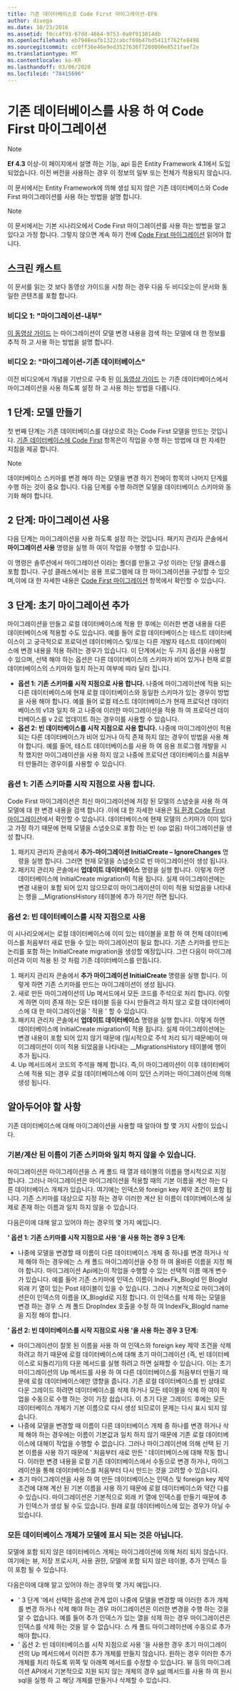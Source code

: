 ```yaml
---
title: 기존 데이터베이스로 Code First 마이그레이션-EF6
author: divega
ms.date: 10/23/2016
ms.assetid: f0cc4f93-67dd-4664-9753-0a9f913814db
ms.openlocfilehash: eb7948eafb1322cabcf69b47bd5411f762fe8498
ms.sourcegitcommit: cc0ff36e46e9ed3527638f7208000e8521faef2e
ms.translationtype: MT
ms.contentlocale: ko-KR
ms.lasthandoff: 03/06/2020
ms.locfileid: "78415696"
---
```

# <a name="code-first-migrations-with-an-existing-database"></a>기존 데이터베이스를 사용 하 여 Code First 마이그레이션
> [!NOTE]
> **Ef 4.3** 이상-이 페이지에서 설명 하는 기능, api 등은 Entity Framework 4.1에서 도입 되었습니다. 이전 버전을 사용하는 경우 이 정보의 일부 또는 전체가 적용되지 않습니다.

이 문서에서는 Entity Framework에 의해 생성 되지 않은 기존 데이터베이스와 Code First 마이그레이션를 사용 하는 방법을 설명 합니다.

> [!NOTE]
> 이 문서에서는 기본 시나리오에서 Code First 마이그레이션를 사용 하는 방법을 알고 있다고 가정 합니다. 그렇지 않으면 계속 하기 전에 [Code First 마이그레이션](~/ef6/modeling/code-first/migrations/index.md) 읽어야 합니다.

## <a name="screencasts"></a>스크린 캐스트

이 문서를 읽는 것 보다 동영상 가이드을 시청 하는 경우 다음 두 비디오는이 문서와 동일한 콘텐츠를 포함 합니다.

### <a name="video-one-migrations---under-the-hood"></a>비디오 1: "마이그레이션-내부"

[이 동영상 가이드](https://channel9.msdn.com/blogs/ef/migrations-under-the-hood) 는 마이그레이션이 모델 변경 내용을 검색 하는 모델에 대 한 정보를 추적 하 고 사용 하는 방법을 설명 합니다.

### <a name="video-two-migrations---existing-databases"></a>비디오 2: "마이그레이션-기존 데이터베이스"

이전 비디오에서 개념을 기반으로 구축 된 [이 동영상 가이드](https://channel9.msdn.com/blogs/ef/migrations-existing-databases) 는 기존 데이터베이스에서 마이그레이션을 사용 하도록 설정 하 고 사용 하는 방법을 다룹니다.

## <a name="step-1-create-a-model"></a>1 단계: 모델 만들기

첫 번째 단계는 기존 데이터베이스를 대상으로 하는 Code First 모델을 만드는 것입니다. [기존 데이터베이스에 Code First](~/ef6/modeling/code-first/workflows/existing-database.md) 항목은이 작업을 수행 하는 방법에 대 한 자세한 지침을 제공 합니다.

>[!NOTE]
> 데이터베이스 스키마를 변경 해야 하는 모델을 변경 하기 전에이 항목의 나머지 단계를 수행 하는 것이 중요 합니다. 다음 단계를 수행 하려면 모델을 데이터베이스 스키마와 동기화 해야 합니다.

## <a name="step-2-enable-migrations"></a>2 단계: 마이그레이션 사용

다음 단계는 마이그레이션을 사용 하도록 설정 하는 것입니다. 패키지 관리자 콘솔에서 **마이그레이션 사용** 명령을 실행 하 여이 작업을 수행할 수 있습니다.

이 명령은 솔루션에서 마이그레이션 이라는 폴더를 만들고 구성 이라는 단일 클래스를 포함 합니다. 구성 클래스에서는 응용 프로그램에 대 한 마이그레이션을 구성할 수 있으며,이에 대 한 자세한 내용은 [Code First 마이그레이션](~/ef6/modeling/code-first/migrations/index.md) 항목에서 확인할 수 있습니다.

## <a name="step-3-add-an-initial-migration"></a>3 단계: 초기 마이그레이션 추가

마이그레이션을 만들고 로컬 데이터베이스에 적용 한 후에는 이러한 변경 내용을 다른 데이터베이스에 적용할 수도 있습니다. 예를 들어 로컬 데이터베이스는 테스트 데이터베이스이 고 궁극적으로 프로덕션 데이터베이스 및/또는 다른 개발자 테스트 데이터베이스에 변경 내용을 적용 하려는 경우가 있습니다. 이 단계에서는 두 가지 옵션을 사용할 수 있으며, 선택 해야 하는 옵션은 다른 데이터베이스의 스키마가 비어 있거나 현재 로컬 데이터베이스의 스키마와 일치 하는지 여부에 따라 달라 집니다.

-   **옵션 1: 기존 스키마를 시작 지점으로 사용 합니다.** 나중에 마이그레이션에 적용 되는 다른 데이터베이스에 현재 로컬 데이터베이스와 동일한 스키마가 있는 경우이 방법을 사용 해야 합니다. 예를 들어 로컬 테스트 데이터베이스가 현재 프로덕션 데이터베이스의 v1과 일치 하 고 나중에 이러한 마이그레이션을 적용 하 여 프로덕션 데이터베이스를 v 2로 업데이트 하는 경우이를 사용할 수 있습니다.
-   **옵션 2: 빈 데이터베이스를 시작 지점으로 사용 합니다.** 나중에 마이그레이션이 적용 되는 다른 데이터베이스가 비어 있거나 아직 존재 하지 않는 경우이 방법을 사용 해야 합니다. 예를 들어, 테스트 데이터베이스를 사용 하 여 응용 프로그램 개발을 시작 했지만 마이그레이션을 사용 하지 않고 나중에 프로덕션 데이터베이스를 처음부터 만들려는 경우이를 사용할 수 있습니다.

### <a name="option-one-use-existing-schema-as-a-starting-point"></a>옵션 1: 기존 스키마를 시작 지점으로 사용 합니다.

Code First 마이그레이션은 최신 마이그레이션에 저장 된 모델의 스냅숏을 사용 하 여 모델에 대 한 변경 내용을 검색 합니다 .이에 대 한 자세한 내용은 [팀 환경 Code First 마이그레이션](~/ef6/modeling/code-first/migrations/teams.md)에서 확인할 수 있습니다. 데이터베이스에 현재 모델의 스키마가 이미 있다고 가정 하기 때문에 현재 모델을 스냅숏으로 포함 하는 빈 (op 없음) 마이그레이션을 생성 합니다.

1.  패키지 관리자 콘솔에서 **추가-마이그레이션 InitialCreate – IgnoreChanges** 명령을 실행 합니다. 그러면 현재 모델을 스냅숏으로 빈 마이그레이션이 생성 됩니다.
2.  패키지 관리자 콘솔에서 **업데이트 데이터베이스** 명령을 실행 합니다. 이렇게 하면 데이터베이스에 InitialCreate migration이 적용 됩니다. 실제 마이그레이션에는 변경 내용이 포함 되어 있지 않으므로이 마이그레이션이 이미 적용 되었음을 나타내는 행을 \_\_MigrationsHistory 테이블에 추가 하기만 하면 됩니다.

### <a name="option-two-use-empty-database-as-a-starting-point"></a>옵션 2: 빈 데이터베이스를 시작 지점으로 사용

이 시나리오에서는 로컬 데이터베이스에 이미 있는 테이블을 포함 하 여 전체 데이터베이스를 처음부터 새로 만들 수 있는 마이그레이션이 필요 합니다. 기존 스키마를 만드는 논리를 포함 하는 InitialCreate migration을 생성할 예정입니다. 그런 다음이 마이그레이션과 이미 적용 된 것 처럼 기존 데이터베이스를 만듭니다.

1.  패키지 관리자 콘솔에서 **추가 마이그레이션 InitialCreate** 명령을 실행 합니다. 이렇게 하면 기존 스키마를 만드는 마이그레이션이 생성 됩니다.
2.  새로 만든 마이그레이션의 Up 메서드에서 모든 코드를 주석으로 처리 합니다. 이렇게 하면 이미 존재 하는 모든 테이블 등을 다시 만들려고 하지 않고 로컬 데이터베이스에 대 한 마이그레이션을 ' 적용 ' 할 수 있습니다.
3.  패키지 관리자 콘솔에서 **업데이트 데이터베이스** 명령을 실행 합니다. 이렇게 하면 데이터베이스에 InitialCreate migration이 적용 됩니다. 실제 마이그레이션에는 변경 내용이 포함 되어 있지 않기 때문에 (일시적으로 주석 처리 되기 때문에)이 마이그레이션이 이미 적용 되었음을 나타내는 \_\_MigrationsHistory 테이블에 행이 추가 됩니다.
4.  Up 메서드에서 코드의 주석을 해제 합니다. 즉,이 마이그레이션이 이후 데이터베이스에 적용 되는 경우 로컬 데이터베이스에 이미 있던 스키마는 마이그레이션에 의해 생성 됩니다.

## <a name="things-to-be-aware-of"></a>알아두어야 할 사항

기존 데이터베이스에 대해 마이그레이션을 사용할 때 알아야 할 몇 가지 사항이 있습니다.

### <a name="defaultcalculated-names-may-not-match-existing-schema"></a>기본/계산 된 이름이 기존 스키마와 일치 하지 않을 수 있습니다.

마이그레이션은 마이그레이션을 스 캐 폴드 때 열과 테이블의 이름을 명시적으로 지정 합니다. 그러나 마이그레이션은 마이그레이션을 적용할 때의 기본 이름을 계산 하는 다른 데이터베이스 개체가 있습니다. 여기에는 인덱스와 foreign key 제약 조건이 포함 됩니다. 기존 스키마를 대상으로 지정 하는 경우 이러한 계산 된 이름이 데이터베이스에 실제로 존재 하는 이름과 일치 하지 않을 수 있습니다.

다음은이에 대해 알고 있어야 하는 경우의 몇 가지 예입니다.

**' 옵션 1: 기존 스키마를 시작 지점으로 사용 '을 사용 하는 경우 3 단계:**

-   나중에 모델을 변경할 때 이름이 다른 데이터베이스 개체 중 하나를 변경 하거나 삭제 해야 하는 경우에는 스 캐 폴드 마이그레이션을 수정 하 여 올바른 이름을 지정 해야 합니다. 마이그레이션 Api에는이 작업을 수행할 수 있는 선택적 이름 매개 변수가 있습니다.
    예를 들어 기존 스키마에 인덱스 이름이 IndexFk\_BlogId 인 BlogId 외래 키 열이 있는 Post 테이블이 있을 수 있습니다. 그러나 기본적으로 마이그레이션은이 인덱스의 이름을 IX\_BlogId로 지정 합니다. 이 인덱스를 삭제 하는 모델을 변경 하는 경우 스 캐 폴드 DropIndex 호출을 수정 하 여 IndexFk\_BlogId name을 지정 해야 합니다.

**' 옵션 2: 빈 데이터베이스를 시작 지점으로 사용 '을 사용 하는 경우 3 단계:**

-   마이그레이션이 잘못 된 이름을 사용 하 여 인덱스와 foreign key 제약 조건을 삭제 하려고 하기 때문에 로컬 데이터베이스에 대해 초기 마이그레이션 (즉, 빈 데이터베이스로 되돌리기)의 다운 메서드를 실행 하려고 하면 실패할 수 있습니다. 이는 초기 마이그레이션의 Up 메서드를 사용 하 여 다른 데이터베이스를 처음부터 만들기 때문에 로컬 데이터베이스에만 영향을 줍니다.
    기존 로컬 데이터베이스를 빈 상태로 다운 그레이드 하려면 데이터베이스를 삭제 하거나 모든 테이블을 삭제 하 여이 작업을 수동으로 수행 하는 것이 가장 쉽습니다. 이 초기 다운 그레이드 후에는 모든 데이터베이스 개체가 기본 이름으로 다시 생성 되므로이 문제는 다시 표시 되지 않습니다.
-   나중에 모델을 변경할 때 이름이 다른 데이터베이스 개체 중 하나를 변경 하거나 삭제 해야 하는 경우에는 이름이 기본값과 일치 하지 않기 때문에 기존 로컬 데이터베이스에 대해이 작업을 수행할 수 없습니다. 그러나 마이그레이션에 의해 선택 된 기본 이름을 사용 하기 때문에 ' 처음부터 새로 만든 ' 데이터베이스에 대해 작동 합니다.
    이러한 변경 내용을 로컬 기존 데이터베이스에서 수동으로 변경 하거나, 마이그레이션을 통해 데이터베이스를 처음부터 다시 만드는 것을 고려할 수 있습니다.
-   초기 마이그레이션을 사용 하 여 만든 데이터베이스는 인덱스 및 foreign key 제약 조건에 대해 계산 된 기본 이름을 사용 하기 때문에 로컬 데이터베이스와 약간 다를 수 있습니다. 마이그레이션은 기본적으로 외래 키 열에 인덱스를 만들기 때문에 추가 인덱스가 생성 될 수도 있습니다. 원래 로컬 데이터베이스에 있는 경우가 아닐 수 있습니다.

### <a name="not-all-database-objects-are-represented-in-the-model"></a>모든 데이터베이스 개체가 모델에 표시 되는 것은 아닙니다.

모델에 포함 되지 않은 데이터베이스 개체는 마이그레이션에 의해 처리 되지 않습니다. 여기에는 뷰, 저장 프로시저, 사용 권한, 모델에 포함 되지 않은 테이블, 추가 인덱스 등이 포함 될 수 있습니다.

다음은이에 대해 알고 있어야 하는 경우의 몇 가지 예입니다.

-   ' 3 단계 '에서 선택한 옵션에 관계 없이 나중에 모델을 변경할 때 이러한 추가 개체를 변경 하거나 삭제 해야 하는 경우 마이그레이션은 이러한 변경을 수행 하는 것을 알 수 없습니다. 예를 들어 추가 인덱스가 있는 열을 삭제 하는 경우 마이그레이션은 인덱스를 삭제 하는 것을 알 수 없습니다. 스 캐 폴드 마이그레이션에 수동으로 추가 해야 합니다.
-   ' 옵션 2: 빈 데이터베이스를 시작 지점으로 사용 '을 사용한 경우 초기 마이그레이션의 Up 메서드에서 이러한 추가 개체를 만들지 않습니다.
    원하는 경우 이러한 추가 개체를 처리 하도록 위쪽 및 아래쪽 메서드를 수정할 수 있습니다. 뷰 등의 마이그레이션 API에서 기본적으로 지원 되지 않는 개체의 경우 [sql](https://msdn.microsoft.com/library/system.data.entity.migrations.dbmigration.sql.aspx) 메서드를 사용 하 여 원시 sql을 실행 하 고 해당 개체를 만들거나 삭제할 수 있습니다.

